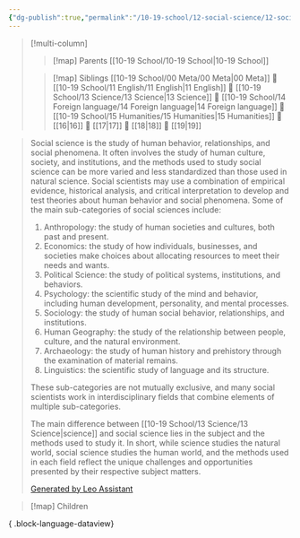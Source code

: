 ```yaml
---
{"dg-publish":true,"permalink":"/10-19-school/12-social-science/12-social-science/","tags":["moc"],"updated":"2024-03-26"}
---
```


> [!multi-column]
> 
> > [!map] Parents
> > [[10-19 School/10-19 School\|10-19 School]]
> 
> > [!map] Siblings
> > [[10-19 School/00 Meta/00 Meta\|00 Meta]] 💠 [[10-19 School/11 English/11 English\|11 English]] 💠 [[10-19 School/13 Science/13 Science\|13 Science]] 💠 [[10-19 School/14 Foreign language/14 Foreign language\|14 Foreign language]] 💠 [[10-19 School/15 Humanities/15 Humanities\|15 Humanities]] 💠 [[16\|16]] 💠 [[17\|17]] 💠 [[18\|18]] 💠 [[19\|19]]

> Social science is the study of human behavior, relationships, and social phenomena. It often involves the study of human culture, society, and institutions, and the methods used to study social science can be more varied and less standardized than those used in natural science. Social scientists may use a combination of empirical evidence, historical analysis, and critical interpretation to develop and test theories about human behavior and social phenomena. Some of the main sub-categories of social sciences include:
> 
> 1. Anthropology: the study of human societies and cultures, both past and present.
> 2. Economics: the study of how individuals, businesses, and societies make choices about allocating resources to meet their needs and wants.
> 3. Political Science: the study of political systems, institutions, and behaviors.
> 4. Psychology: the scientific study of the mind and behavior, including human development, personality, and mental processes.
> 5. Sociology: the study of human social behavior, relationships, and institutions.
> 6. Human Geography: the study of the relationship between people, culture, and the natural environment.
> 7. Archaeology: the study of human history and prehistory through the examination of material remains.
> 8. Linguistics: the scientific study of language and its structure.
> 
> These sub-categories are not mutually exclusive, and many social scientists work in interdisciplinary fields that combine elements of multiple sub-categories.
> 
> The main difference between [[10-19 School/13 Science/13 Science\|science]] and social science lies in the subject and the methods used to study it. In short, while science studies the natural world, social science studies the human world, and the methods used in each field reflect the unique challenges and opportunities presented by their respective subject matters.
> 
> [Generated by Leo Assistant](https://brave.com/leo/)

> [!map] Children
>  
{ .block-language-dataview}
